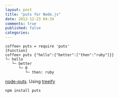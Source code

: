 ```yaml
---
layout: post
title: "puts for Node.js"
date: 2012-12-23 04:34
comments: true
published: false
categories: 
---
```



```
coffee> puts = require 'puts'
[Function]
coffee> puts {"hello":{"better":["then":"ruby"]}}
└─ hello
   └─ better
      └─ 0
         └─ then: ruby
```

[node-puts](https://github.com/darvin/node-puts). Using [treeify](https://github.com/notatestuser/node-treeify)

```
npm install puts
```